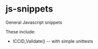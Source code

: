 # js-snippets
General Javascript snippets

These include:
* ICCID_Validate()  -- with simple unittests

